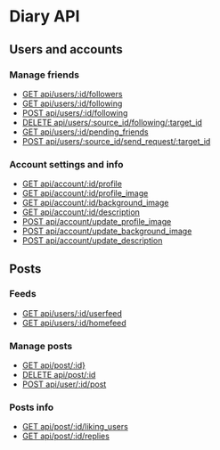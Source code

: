 # **Diary API**


## **Users and accounts**
### Manage friends
* [GET api/users/:id/followers](./test.md)
* [GET api/users/:id/following]()
* [POST api/users/:id/following]()
* [DELETE api/users/:source_id/following/:target_id]()
* [GET api/users/:id/pending_friends]()
* [POST api/users/:source_id/send_request/:target_id]()


### Account settings and info
* [GET api/account/:id/profile]()
* [GET api/account/:id/profile_image]()
* [GET api/account/:id/background_image]()
* [GET api/account/:id/description]()
* [POST api/account/update_profile_image]()
* [POST api/account/update_background_image]()
* [POST api/account/update_description]()

## **Posts**
### Feeds
* [GET api/users/:id/userfeed]()
* [GET api/users/:id/homefeed]()

### Manage posts
* [GET api/post/:id}]()
* [DELETE api/post/:id]()
* [POST api/user/:id/post]()

### Posts info
* [GET api/post/:id/liking_users]()
* [GET api/post/:id/replies]()


